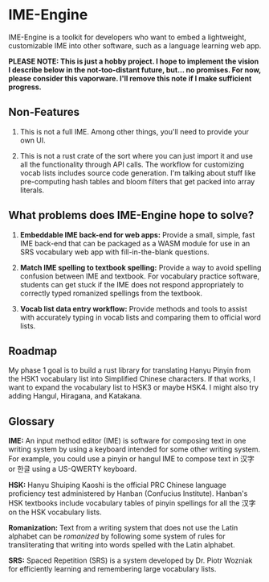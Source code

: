 # IME-Engine

IME-Engine is a toolkit for developers who want to embed a lightweight,
customizable IME into other software, such as a language learning web app.

**PLEASE NOTE: This is just a hobby project. I hope to implement the vision I
describe below in the not-too-distant future, but... no promises. For now, please
consider this vaporware. I'll remove this note if I make sufficient progress.**


## Non-Features

1. This is not a full IME. Among other things, you'll need to provide your own
   UI.

2. This is not a rust crate of the sort where you can just import it and use
   all the functionality through API calls. The workflow for customizing vocab
   lists includes source code generation. I'm talking about stuff like
   pre-computing hash tables and bloom filters that get packed into array
   literals.


## What problems does IME-Engine hope to solve?

1. **Embeddable IME back-end for web apps:** Provide a small, simple, fast IME
   back-end that can be packaged as a WASM module for use in an SRS vocabulary
   web app with fill-in-the-blank questions.

2. **Match IME spelling to textbook spelling:** Provide a way to avoid spelling
   confusion between IME and textbook. For vocabulary practice software,
   students can get stuck if the IME does not respond appropriately to
   correctly typed romanized spellings from the textbook.

3. **Vocab list data entry workflow:** Provide methods and tools to assist with
   accurately typing in vocab lists and comparing them to official word lists.


## Roadmap

My phase 1 goal is to build a rust library for translating Hanyu Pinyin from
the HSK1 vocabulary list into Simplified Chinese characters. If that works, I
want to expand the vocabulary list to HSK3 or maybe HSK4. I might also try
adding Hangul, Hiragana, and Katakana.


## Glossary

**IME:** An input method editor (IME) is software for composing text in one
writing system by using a keyboard intended for some other writing system. For
example, you could use a pinyin or hangul IME to compose text in 汉字 or 한글
using a US-QWERTY keyboard.

**HSK:** Hanyu Shuiping Kaoshi is the official PRC Chinese language proficiency
test administered by Hanban (Confucius Institute). Hanban's HSK textbooks
include vocabulary tables of pinyin spellings for all the 汉字 on the HSK
vocabulary lists.

**Romanization:** Text from a writing system that does not use the Latin
alphabet can be *romanized* by following some system of rules for transliterating
that writing into words spelled with the Latin alphabet.

**SRS:** Spaced Repetition (SRS) is a system developed by Dr. Piotr Wozniak for
efficiently learning and remembering large vocabulary lists.
